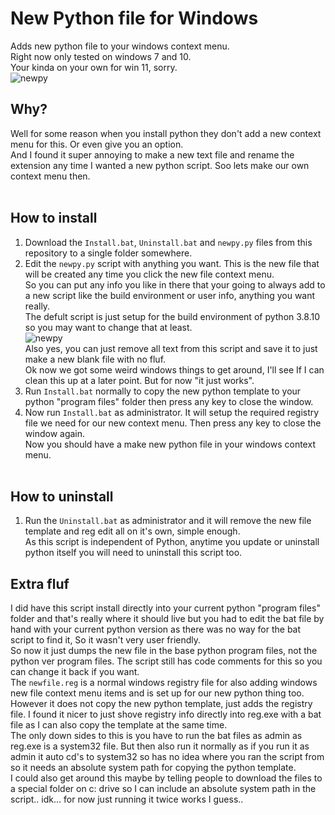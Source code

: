 # New Python file for Windows
Adds new python file to your windows context menu.<br>
Right now only tested on windows 7 and 10.<br>
Your kinda on your own for win 11, sorry.<br>
![newpy](https://user-images.githubusercontent.com/26048525/158840171-f29c4d41-eb67-46ab-a1b9-8969e47fd7b3.jpg)

## Why?
Well for some reason when you install python they don't add a new context menu for this. Or even give you an option.<br>
And I found it super annoying to make a new text file and rename the extension any time I wanted a new python script. Soo lets make our own context menu then.<br><br>

## How to install
1. Download the `Install.bat`, `Uninstall.bat` and `newpy.py` files from this repository to a single folder somewhere.<br>
2. Edit the `newpy.py` script with anything you want. This is the new file that will be created any time you click the new file context menu.<br>
So you can put any info you like in there that your going to always add to a new script like the build environment or user info, anything you want really.<br>
The defult script is just setup for the build environment of python 3.8.10 so you may want to change that at least.<br>
![newpy](https://user-images.githubusercontent.com/26048525/158842881-40707903-18de-46e1-a4ff-18bdf17b0a8f.jpg)<br>
Also yes, you can just remove all text from this script and save it to just make a new blank file with no fluf.<br>
Ok now we got some weird windows things to get around, I'll see If I can clean this up at a later point. But for now "it just works".<br>
3. Run `Install.bat` normally to copy the new python template to your python "program files" folder then press any key to close the window.<br>
4. Now run `Install.bat` as administrator. It will setup the required registry file we need for our new context menu. Then press any key to close the window again.<br>
Now you should have a make new python file in your windows context menu.<br><br>

## How to uninstall
1. Run the `Uninstall.bat` as administrator and it will remove the new file template and reg edit all on it's own, simple enough.<br>
As this script is independent of Python, anytime you update or uninstall python itself you will need to uninstall this script too.<br>

## Extra fluf
I did have this script install directly into your current python "program files" folder and that's really where it should live but you had to edit the bat file by hand with your current python version as there was no way for the bat script to find it, So it wasn't very user friendly.<br>
So now it just dumps the new file in the base python program files, not the python ver program files. The script still has code comments for this so you can change it back if you want.<br>
The `newfile.reg` is a normal windows registry file for also adding windows new file context menu items and is set up for our new python thing too. However it does not copy the new python template, just adds the registry file. I found it nicer to just shove registry info directly into reg.exe with a bat file as I can also copy the template at the same time.<br>
The only down sides to this is you have to run the bat files as admin as reg.exe is a system32 file. But then also run it normally as if you run it as admin it auto cd's to system32 so has no idea where you ran the script from so it needs an absolute system path for copying the python template.<br>
I could also get around this maybe by telling people to download the files to a special folder on c: drive so I can include an absolute system path in the script.. idk... for now just running it twice works I guess..
